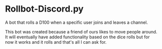# Rollbot-Discord.py
A bot that rolls a D100 when a specific user joins and leaves a channel. 

This bot was created because a friend of ours likes to move people around. It will eventually have added functionality based on the dice rolls but for now it works and it rolls and that's all I can ask for. 

